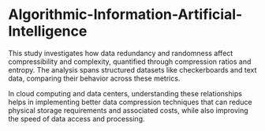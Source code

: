 # Algorithmic-Information-Artificial-Intelligence
This study investigates how data redundancy and randomness affect compressibility and complexity, quantified through compression ratios and entropy. The analysis spans structured datasets like checkerboards and text data, comparing their behavior across these metrics.

In cloud computing and data centers, understanding these relationships helps in implementing better data compression techniques that can reduce physical storage requirements and associated costs, while also improving the speed of data access and processing.
